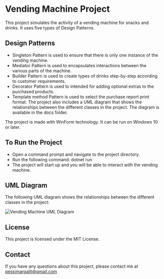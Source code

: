 # Vending Machine Project
This project simulates the activity of a vending machine for snacks and drinks. It uses five types of Design Patterns.

## Design Patterns
 - Singleton Pattern is used to ensure that there is only one instance of the vending machine.
 - Mediator Pattern is used to encapsulates interactions between the various parts of the machine.
 - Builder Pattern is used to create types of drinks step-by-step according to customer requirements.
 - Decorator Pattern is used to intended for adding optional extras to the purchased products.
 - Template method Pattern is used to select the purchase report print format.
The project also includes a UML diagram that shows the relationships between the different classes in the project. The diagram is available in the docs folder.

The project is made with WinForm technology. It can be run on Windows 10 or later.

## To Run the Project
 - Open a command prompt and navigate to the project directory.
 - Run the following command: dotnet run
 - The project will start up and you will be able to interact with the vending machine.

## UML Diagram
The following UML diagram shows the relationships between the different classes in the project:

![Vending Machine UML Diagram](https://github.com/pessiMargalit/design-pattern-automatic-machine/blob/master/UML%20Class%20Diagram.vpd.jpg)
## License
This project is licensed under the MIT License.

## Contact
If you have any questions about this project, please contact me at pessimargalit@gmail.com

